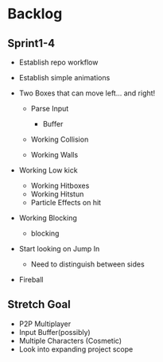 
# Backlog

## Sprint1-4

* Establish repo workflow

* Establish simple animations

* Two Boxes that can move left... and right!
    * Parse Input
        * Buffer
       
    * Working Collision
    * Working Walls

* Working Low kick
    * Working Hitboxes
    * Working Hitstun
    * Particle Effects on hit

* Working Blocking
    *  blocking

* Start looking on Jump In
    * Need to distinguish between sides

* Fireball

## Stretch Goal
* P2P Multiplayer
* Input Buffer(possibly)
* Multiple Characters (Cosmetic)
* Look into expanding project scope

